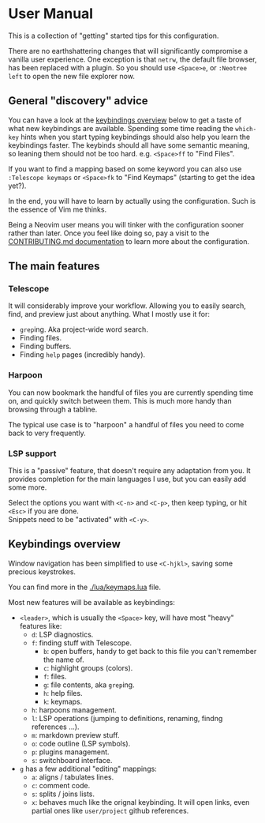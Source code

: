 # User Manual

This is a collection of "getting" started tips for this configuration.

There are no earthshattering changes that will significantly compromise a
vanilla user experience. One exception is that `netrw`, the default file
browser, has been replaced with a plugin. So you should use `<Space>e`, or
`:Neotree left` to open the new file explorer now.



## General "discovery" advice

You can have a look at the [keybindings overview](##keybindings-overview) below
to get a taste of what new keybindings are available. Spending some time
reading the `which-key` hints when you start typing keybindings should also
help you learn the keybindings faster. The keybinds should all have some
semantic meaning, so leaning them should not be too hard. e.g. `<Space>ff` to
"Find Files".

If you want to find a mapping based on some keyword you can also use
`:Telescope keymaps` or `<Space>fk` to "Find Keymaps" (starting to get the
idea yet?).


In the end, you will have to learn by actually using the configuration. Such is
the essence of Vim me thinks.

Being a Neovim user means you will tinker with the configuration sooner rather
than later. Once you feel like doing so, pay a visit to the [CONTRIBUTING.md
documentation](./CONTRIBUTING.md) to learn more about the configuration.



## The main features

### Telescope

It will considerably improve your workflow. Allowing you to easily search,
find, and preview just about anything. What I mostly use it for:
- `grep`ing. Aka project-wide word search.
- Finding files.
- Finding buffers.
- Finding `help` pages (incredibly handy).

### Harpoon

You can now bookmark the handful of files you are currently spending time on,
and quickly switch between them. This is much more handy than browsing through
a tabline.

The typical use case is to "harpoon" a handful of files you need to come back
to very frequently.

### LSP support

This is a "passive" feature, that doesn't require any adaptation from you. It
provides completion for the main languages I use, but you can easily add some
more.

Select the options you want with `<C-n>` and `<C-p>`, then keep typing, or hit
`<Esc>` if you are done.  
Snippets need to be "activated" with `<C-y>`.


## Keybindings overview

Window navigation has been simplified to use `<C-hjkl>`, saving some precious keystrokes.

You can find more in the [./lua/keymaps.lua](./lua/keymaps.lua) file.

Most new features will be available as keybindings:
- `<leader>`, which is usually the `<Space>` key, will have most "heavy" features like:
  - `d`: LSP diagnostics.
  - `f`: finding stuff with Telescope.
    - `b`: open buffers, handy to get back to this file you can't remember the name of.
    - `c`: highlight groups (colors).
    - `f`: files.
    - `g`: file contents, aka `grep`ing.
    - `h`: help files.
    - `k`: keymaps.
  - `h`: harpoons management.
  - `l`: LSP operations (jumping to definitions, renaming, findng references ...).
  - `m`: markdown preview stuff.
  - `o`: code outline (LSP symbols).
  - `p`: plugins management.
  - `s`: switchboard interface.
- `g` has a few additional "editing" mappings:
  - `a`: aligns / tabulates lines.
  - `c`: comment code.
  - `s`: splits / joins lists.
  - `x`: behaves much like the orignal keybinding. It will open links, even partial ones like `user/project` github references.

